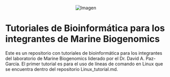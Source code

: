 <p align="center">
    <img src="https://github.com/user-attachments/assets/5fc5ac1c-902f-46ff-8d86-96527fd78920" alt="Imagen">
</p>

# Tutoriales de Bioinformática para los integrantes de Marine Biogenomics 

Este es un repositorio con tutoriales de bioinformática para los integrantes del laboratorio de Marine Biogenomics liderado por el Dr. David A. Paz-García. El primer tutorial es para el uso de líneas de comando en Linux que se encuentra dentro del repositorio Linux_tutorial.md.

